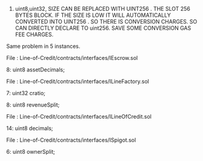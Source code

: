 1) uint8,uint32, SIZE CAN BE REPLACED WITH UINT256 . THE SLOT 256 BYTES BLOCK. IF THE SIZE IS LOW IT WILL AUTOMATICALLY CONVERTED INTO UINT256 . SO THERE IS CONVERSION CHARGES. SO CAN DIRECTLY DECLARE TO uint256. SAVE SOME CONVERSION GAS FEE CHARGES.

Same problem in 5 instances.

File : Line-of-Credit/contracts/interfaces/IEscrow.sol

8:     uint8 assetDecimals;

File :  Line-of-Credit/contracts/interfaces/ILineFactory.sol

7:     uint32 cratio;

8:     uint8 revenueSplit;

File :  Line-of-Credit/contracts/interfaces/ILineOfCredit.sol

14:    uint8 decimals;  

File : Line-of-Credit/contracts/interfaces/ISpigot.sol

6:      uint8 ownerSplit;   